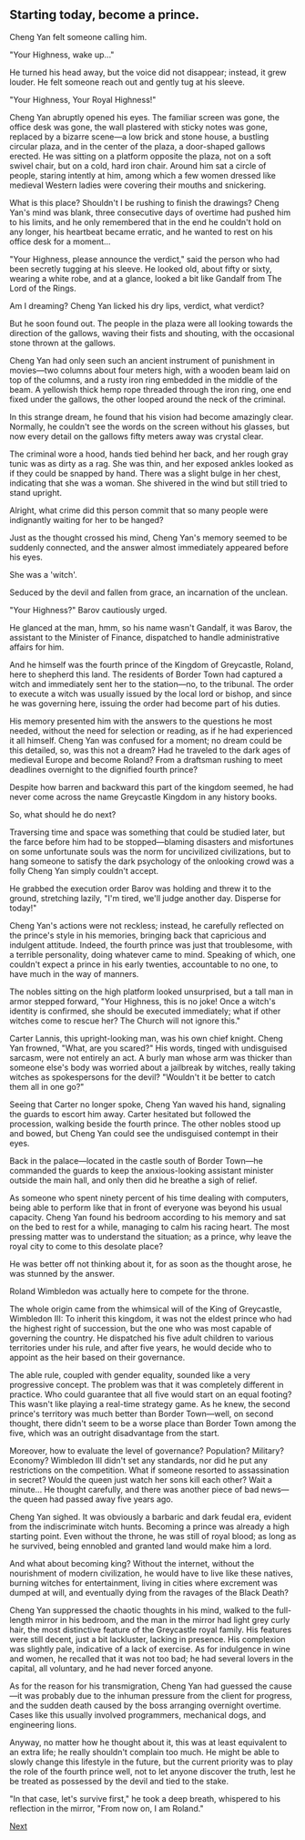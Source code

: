 ## Starting today, become a prince.
Cheng Yan felt someone calling him.

"Your Highness, wake up..."

He turned his head away, but the voice did not disappear; instead, it grew louder. He felt someone reach out and gently tug at his sleeve.

"Your Highness, Your Royal Highness!"

Cheng Yan abruptly opened his eyes. The familiar screen was gone, the office desk was gone, the wall plastered with sticky notes was gone, replaced by a bizarre scene—a low brick and stone house, a bustling circular plaza, and in the center of the plaza, a door-shaped gallows erected. He was sitting on a platform opposite the plaza, not on a soft swivel chair, but on a cold, hard iron chair. Around him sat a circle of people, staring intently at him, among which a few women dressed like medieval Western ladies were covering their mouths and snickering.

What is this place? Shouldn't I be rushing to finish the drawings? Cheng Yan's mind was blank, three consecutive days of overtime had pushed him to his limits, and he only remembered that in the end he couldn't hold on any longer, his heartbeat became erratic, and he wanted to rest on his office desk for a moment...

"Your Highness, please announce the verdict," said the person who had been secretly tugging at his sleeve. He looked old, about fifty or sixty, wearing a white robe, and at a glance, looked a bit like Gandalf from The Lord of the Rings.

Am I dreaming? Cheng Yan licked his dry lips, verdict, what verdict?

But he soon found out. The people in the plaza were all looking towards the direction of the gallows, waving their fists and shouting, with the occasional stone thrown at the gallows.

Cheng Yan had only seen such an ancient instrument of punishment in movies—two columns about four meters high, with a wooden beam laid on top of the columns, and a rusty iron ring embedded in the middle of the beam. A yellowish thick hemp rope threaded through the iron ring, one end fixed under the gallows, the other looped around the neck of the criminal.

In this strange dream, he found that his vision had become amazingly clear. Normally, he couldn't see the words on the screen without his glasses, but now every detail on the gallows fifty meters away was crystal clear.

The criminal wore a hood, hands tied behind her back, and her rough gray tunic was as dirty as a rag. She was thin, and her exposed ankles looked as if they could be snapped by hand. There was a slight bulge in her chest, indicating that she was a woman. She shivered in the wind but still tried to stand upright.

Alright, what crime did this person commit that so many people were indignantly waiting for her to be hanged?

Just as the thought crossed his mind, Cheng Yan's memory seemed to be suddenly connected, and the answer almost immediately appeared before his eyes.

She was a 'witch'.



Seduced by the devil and fallen from grace, an incarnation of the unclean.

"Your Highness?" Barov cautiously urged.

He glanced at the man, hmm, so his name wasn't Gandalf, it was Barov, the assistant to the Minister of Finance, dispatched to handle administrative affairs for him.

And he himself was the fourth prince of the Kingdom of Greycastle, Roland, here to shepherd this land. The residents of Border Town had captured a witch and immediately sent her to the station—no, to the tribunal. The order to execute a witch was usually issued by the local lord or bishop, and since he was governing here, issuing the order had become part of his duties.

His memory presented him with the answers to the questions he most needed, without the need for selection or reading, as if he had experienced it all himself. Cheng Yan was confused for a moment; no dream could be this detailed, so, was this not a dream? Had he traveled to the dark ages of medieval Europe and become Roland? From a draftsman rushing to meet deadlines overnight to the dignified fourth prince?

Despite how barren and backward this part of the kingdom seemed, he had never come across the name Greycastle Kingdom in any history books.

So, what should he do next?

Traversing time and space was something that could be studied later, but the farce before him had to be stopped—blaming disasters and misfortunes on some unfortunate souls was the norm for uncivilized civilizations, but to hang someone to satisfy the dark psychology of the onlooking crowd was a folly Cheng Yan simply couldn't accept.

He grabbed the execution order Barov was holding and threw it to the ground, stretching lazily, "I'm tired, we'll judge another day. Disperse for today!"

Cheng Yan's actions were not reckless; instead, he carefully reflected on the prince's style in his memories, bringing back that capricious and indulgent attitude. Indeed, the fourth prince was just that troublesome, with a terrible personality, doing whatever came to mind. Speaking of which, one couldn't expect a prince in his early twenties, accountable to no one, to have much in the way of manners.

The nobles sitting on the high platform looked unsurprised, but a tall man in armor stepped forward, "Your Highness, this is no joke! Once a witch's identity is confirmed, she should be executed immediately; what if other witches come to rescue her? The Church will not ignore this."

Carter Lannis, this upright-looking man, was his own chief knight. Cheng Yan frowned, "What, are you scared?" His words, tinged with undisguised sarcasm, were not entirely an act. A burly man whose arm was thicker than someone else's body was worried about a jailbreak by witches, really taking witches as spokespersons for the devil? "Wouldn't it be better to catch them all in one go?"

Seeing that Carter no longer spoke, Cheng Yan waved his hand, signaling the guards to escort him away. Carter hesitated but followed the procession, walking beside the fourth prince. The other nobles stood up and bowed, but Cheng Yan could see the undisguised contempt in their eyes.

Back in the palace—located in the castle south of Border Town—he commanded the guards to keep the anxious-looking assistant minister outside the main hall, and only then did he breathe a sigh of relief.

As someone who spent ninety percent of his time dealing with computers, being able to perform like that in front of everyone was beyond his usual capacity. Cheng Yan found his bedroom according to his memory and sat on the bed to rest for a while, managing to calm his racing heart. The most pressing matter was to understand the situation; as a prince, why leave the royal city to come to this desolate place?

He was better off not thinking about it, for as soon as the thought arose, he was stunned by the answer.



Roland Wimbledon was actually here to compete for the throne.



The whole origin came from the whimsical will of the King of Greycastle, Wimbledon III: To inherit this kingdom, it was not the eldest prince who had the highest right of succession, but the one who was most capable of governing the country. He dispatched his five adult children to various territories under his rule, and after five years, he would decide who to appoint as the heir based on their governance.



The able rule, coupled with gender equality, sounded like a very progressive concept. The problem was that it was completely different in practice. Who could guarantee that all five would start on an equal footing? This wasn't like playing a real-time strategy game. As he knew, the second prince's territory was much better than Border Town—well, on second thought, there didn't seem to be a worse place than Border Town among the five, which was an outright disadvantage from the start.



Moreover, how to evaluate the level of governance? Population? Military? Economy? Wimbledon III didn't set any standards, nor did he put any restrictions on the competition. What if someone resorted to assassination in secret? Would the queen just watch her sons kill each other? Wait a minute... He thought carefully, and there was another piece of bad news—the queen had passed away five years ago.



Cheng Yan sighed. It was obviously a barbaric and dark feudal era, evident from the indiscriminate witch hunts. Becoming a prince was already a high starting point. Even without the throne, he was still of royal blood; as long as he survived, being ennobled and granted land would make him a lord.



And what about becoming king? Without the internet, without the nourishment of modern civilization, he would have to live like these natives, burning witches for entertainment, living in cities where excrement was dumped at will, and eventually dying from the ravages of the Black Death?



Cheng Yan suppressed the chaotic thoughts in his mind, walked to the full-length mirror in his bedroom, and the man in the mirror had light grey curly hair, the most distinctive feature of the Greycastle royal family. His features were still decent, just a bit lackluster, lacking in presence. His complexion was slightly pale, indicative of a lack of exercise. As for indulgence in wine and women, he recalled that it was not too bad; he had several lovers in the capital, all voluntary, and he had never forced anyone.



As for the reason for his transmigration, Cheng Yan had guessed the cause—it was probably due to the inhuman pressure from the client for progress, and the sudden death caused by the boss arranging overnight overtime. Cases like this usually involved programmers, mechanical dogs, and engineering lions.



Anyway, no matter how he thought about it, this was at least equivalent to an extra life; he really shouldn't complain too much. He might be able to slowly change this lifestyle in the future, but the current priority was to play the role of the fourth prince well, not to let anyone discover the truth, lest he be treated as possessed by the devil and tied to the stake.



"In that case, let's survive first," he took a deep breath, whispered to his reflection in the mirror, "From now on, I am Roland."





[Next](CH0002.md)
